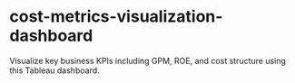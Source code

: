 # cost-metrics-visualization-dashboard
Visualize key business KPIs including GPM, ROE, and cost structure using this Tableau dashboard.
